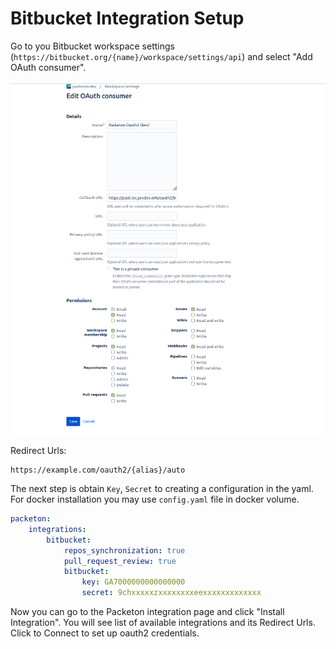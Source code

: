 # Bitbucket Integration Setup

Go to you Bitbucket workspace settings (`https://bitbucket.org/{name}/workspace/settings/api`) and select "Add OAuth consumer".

[![Bitbucket](../img/bitbucket.png)](../img/bitbucket.png)

Redirect Urls:

```
https://example.com/oauth2/{alias}/auto
```

The next step is obtain `Key`, `Secret` to creating a configuration in the yaml.
For docker installation you may use `config.yaml` file in docker volume.

```yaml
packeton:
    integrations:
        bitbucket:
            repos_synchronization: true
            pull_request_review: true
            bitbucket:
                key: GA7000000000000000
                secret: 9chxxxxxzxxxxxxxxeexxxxxxxxxxxxx
```

Now you can go to the Packeton integration page and click "Install Integration".
You will see list of available integrations and its Redirect Urls. Click to Connect to set up oauth2 credentials.
